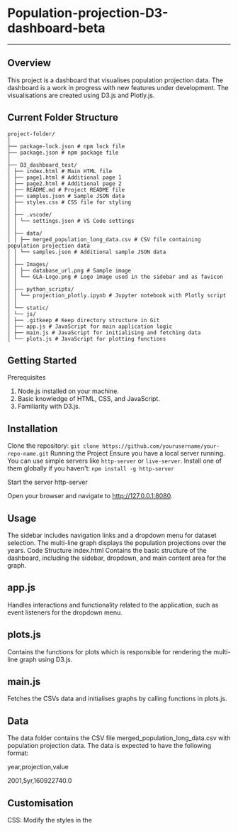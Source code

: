 # Population-projection-D3-dashboard-beta
---
## Overview
This project is a dashboard that visualises population projection data. The dashboard is a work in progress with new features under development. The visualisations are created using D3.js and Plotly.js.

## Current Folder Structure
```
project-folder/
│
├── package-lock.json # npm lock file
├── package.json # npm package file
│
├── D3_dashboard_test/
│ ├── index.html # Main HTML file
│ ├── page1.html # Additional page 1
│ ├── page2.html # Additional page 2
│ ├── README.md # Project README file
│ ├── samples.json # Sample JSON data
│ ├── styles.css # CSS file for styling
│ │
│ ├── .vscode/
│ │ └── settings.json # VS Code settings
│ │
│ ├── data/
│ │ ├── merged_population_long_data.csv # CSV file containing population projection data
│ │ └── samples.json # Additional sample JSON data
│ │
│ ├── Images/
│ │ ├── database_url.png # Sample image
│ │ └── GLA-Logo.png # Logo image used in the sidebar and as favicon
│ │
│ ├── python_scripts/
│ │ └── projection_plotly.ipynb # Jupyter notebook with Plotly script
│ │
│ └── static/
│ └── js/
│ ├── .gitkeep # Keep directory structure in Git
│ ├── app.js # JavaScript for main application logic
│ ├── main.js # JavaScript for initialising and fetching data
│ └── plots.js # JavaScript for plotting functions
```

## Getting Started
Prerequisites
1. Node.js installed on your machine.
2. Basic knowledge of HTML, CSS, and JavaScript.
3. Familiarity with D3.js.

## Installation
Clone the repository:
```git clone https://github.com/yourusername/your-repo-name.git```
Running the Project
Ensure you have a local server running. You can use simple servers like ```http-server``` or ```live-server```. Install one of them globally if you haven't: ```npm install -g http-server```

Start the server http-server

Open your browser and navigate to http://127.0.0.1:8080.

## Usage
The sidebar includes navigation links and a dropdown menu for dataset selection. The multi-line graph displays the population projections over the years. Code Structure index.html Contains the basic structure of the dashboard, including the sidebar, dropdown, and main content area for the graph.

## app.js
Handles interactions and functionality related to the application, such as event listeners for the dropdown menu.

## plots.js
Contains the functions for plots which is responsible for rendering the multi-line graph using D3.js.

## main.js
Fetches the CSVs data and initialises graphs by calling functions in plots.js.

## Data
The data folder contains the CSV file merged_population_long_data.csv with population projection data. The data is expected to have the following format:

year,projection,value

2001,5yr,160922740.0

## Customisation
CSS: Modify the styles in the <style> tags within index.html to customise the appearance of the dashboard. JavaScript: Modify app.js and plots.js to add or change functionality and data visualisation.

## Contributing
1. Fork the repository.
2. Create a new branch (git checkout -b feature-branch).
3. Make your changes.
4. Commit your changes (git commit -am 'Add new feature').
5. Push to the branch (git push origin feature-branch).
6. Create a new Pull Request. 

  
